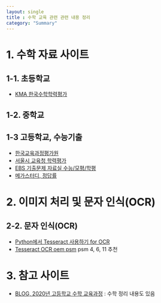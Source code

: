 ```yaml
---
layout: single
title : 수학 교육 관련 관련 내용 정리
category: "Summary"
---
```


# 1. 수학 자료 사이트

## 1-1. 초등학교
* [KMA 한국수학학력평가](https://www.kma-e.com/data/after_problem.aspx?Hd_param=hp060011)  

## 1-2. 중학교

## 1-3 고등학교, 수능기출
* [한국교육과정평가원](https://www.suneung.re.kr/boardCnts/list.do?boardID=1500234&m=0403&s=suneung)  
* [서울시 교육청 학력평가](http://www.sen.go.kr/web/services/bbs/bbsList.action?bbsBean.bbsCd=105)  
* [EBS 기출문제 자료실 수능/모평/학평](https://www.ebsi.co.kr/ebs/xip/xipc/previousPaperList.ebs?targetCd=D300)  
* [메가스터디, 정답률](https://www.megastudy.net/Entinfo/pda/main.asp?selTabNo=1&mOne=mo6&mTwo=1)  


# 2. 이미지 처리 및 문자 인식(OCR)
## 2-2. 문자 인식(OCR)
* [Python에서 Tesseract 사용하기 for OCR](https://junyoung-jamong.github.io/computer/vision,/ocr/2019/01/30/Python%EC%97%90%EC%84%9C-Tesseract%EB%A5%BC-%EC%9D%B4%EC%9A%A9%ED%95%B4-OCR-%EC%88%98%ED%96%89%ED%95%98%EA%B8%B0.html)  
* [Tesseract OCR oem psm](https://blog.naver.com/cbs3455/222242853850)  psm 4, 6, 11 추천  

# 3. 참고 사이트
* [BLOG, 2020년 고등학교 수학 교육과정](https://blog.naver.com/time_series/222191360313)  : 수학 정리 내용도 있음  

